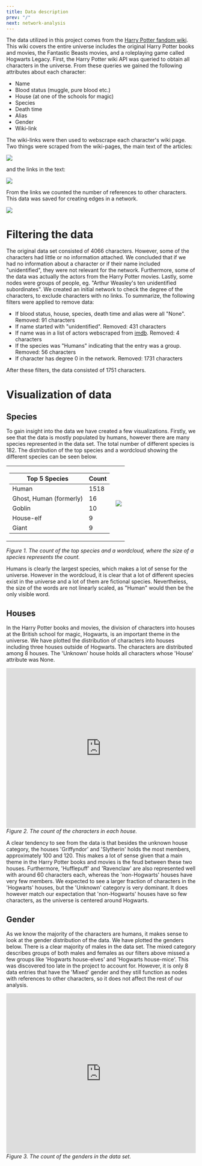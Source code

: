 ```yaml
---
title: Data description
prev: "/"
next: network-analysis
---
```


The data utilized in this project comes from the [Harry Potter fandom wiki](https://harrypotter.fandom.com/wiki/Main_Page). This wiki covers the entire universe includes the original Harry Potter books and movies, the Fantastic Beasts movies, and a roleplaying game called Hogwarts Legacy. First, the Harry Potter wiki API was queried to obtain all characters in the universe. From these queries we gained the following attributes about each character:
* Name
* Blood status (muggle, pure blood etc.)
* House (at one of the schools for magic)
* Species
* Death time
* Alias
* Gender
* Wiki-link

The wiki-links were then used to webscrape each character's wiki page. Two things were scraped from the wiki-pages, the main text of the articles:

<img src="/images/Text.png"     />


and the links in the text:

<img src="/images/All links.png"     />


From the links we counted the number of references to other characters. This data was saved for creating edges in a network.

<img src="/images/Charecter links.png"     />

# **Filtering the data**
The original data set consisted of 4066 characters. However, some of the characters had little or no information attached. We concluded that if we had no information about a character or if their name included "unidentified", they were not relevant for the network. Furthermore, some of the data was actually the actors from the Harry Potter movies. Lastly, some nodes were groups of people, eg. "Arthur Weasley's ten unidentified subordinates". We created an initial network to check the degree of the characters, to exclude characters with no links. To summarize, the following filters were applied to remove data:

* If blood status, house, species, death time and alias were all "None". Removed: 91 characters
* If name started with "unidentified". Removed: 431 characters
* If name was in a list of actors webscraped from [imdb](https://www.imdb.com/title/tt0241527/fullcredits#cast). Removed: 4 characters
* If the species was "Humans" indicating that the entry was a group. Removed: 56 characters
* If character has degree 0 in the network. Removed: 1731 characters

After these filters, the data consisted of 1751 characters.

# **Visualization of data**
## **Species**
To gain insight into the data we have created a few visualizations. Firstly, we see that the data is mostly populated by humans, however there are many species represented in the data set. The total number of different species is 182. The distribution of the top species and a wordcloud showing the different species can be seen below.

<table>
<tr><td>

| Top 5 Species  | Count |
|---|---|
| Human | 1518 |
| Ghost, Human (formerly) | 16 |
| Goblin | 10 |
| House-elf | 9 |
| Giant | 9 |

</td><td>

<img src="/images/species_wordcloud.png"     />

</td></tr> </table>
<i>Figure 1. The count of the top species and a wordcloud, where the size of a species represents the count.</i>

Humans is clearly the largest species, which makes a lot of sense for the universe. However in the wordcloud, it is clear that a lot of different species exist in the universe and a lot of them are fictional species. Nevertheless, the size of the words are not linearly scaled, as "Human" would then be the only visible word.
## **Houses**
In the Harry Potter books and movies, the division of characters into houses at the British school for magic, Hogwarts, is an important theme in the universe. We have plotted the distribution of characters into houses including three houses outside of Hogwarts. The characters are distributed among 8 houses. The 'Unknown' house holds all characters whose 'House' attribute was None.

<iframe id="igraph" scrolling="no" style="border:none;" seamless="seamless" src="https://plotly.com/~s204052/1.embed" height="425" width="100%"></iframe>
<i>Figure 2. The count of the characters in each house.</i>

A clear tendency to see from the data is that besides the unknown house category, the houses 'Griffyndor' and 'Slytherin' holds the most members, approximately 100 and 120. This makes a lot of sense given that a main theme in the Harry Potter books and movies is the feud between these two houses. Furthermore, 'Hufflepuff' and 'Ravenclaw' are also represented well with around 60 characters each, whereas the 'non-Hogwarts' houses have very few members. We expected to see a larger fraction of characters in the 'Hogwarts' houses, but the 'Unknown' category is very dominant. It does however match our expectation that 'non-Hogwarts' houses have so few characters, as the universe is centered around Hogwarts.


## **Gender**
As we know the majority of the characters are humans, it makes sense to look at the gender distribution of the data. We have plotted the genders below. There is a clear majority of males in the data set. The mixed category describes groups of both males and females as our filters above missed a few groups like 'Hogwarts house-elves' and 'Hogwarts house-mice'. This was discovered too late in the project to account for. However, it is only 8 data entries that have the 'Mixed' gender and they still function as nodes with references to other characters, so it does not affect the rest of our analysis.

<iframe id="igraph" scrolling="no" style="border:none;" seamless="seamless" src="https://plotly.com/~s204052/4.embed" height="425" width="100%"></iframe>
<i>Figure 3. The count of the genders in the data set.</i>


